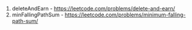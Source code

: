 1. deleteAndEarn - https://leetcode.com/problems/delete-and-earn/
2. minFallingPathSum - https://leetcode.com/problems/minimum-falling-path-sum/
